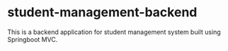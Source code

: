 # student-management-backend

This is a backend application for student management system built using Springboot MVC.
